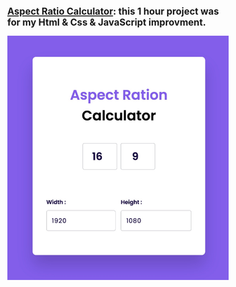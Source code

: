 ## [Aspect Ratio Calculator](https://amir83nasr.github.io/AspectRatioCaculator): this 1 hour project was for my Html & Css & JavaScript improvment.

![Preview](image/Preview.jpg)